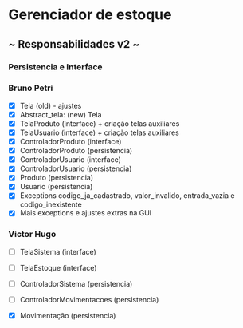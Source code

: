 # Gerenciador de estoque

## ~ Responsabilidades v2 ~
### Persistencia e Interface

### Bruno Petri
- [x] Tela (old) - ajustes
- [x] Abstract_tela: (new) Tela
- [x] TelaProduto (interface) + criação telas auxiliares
- [x] TelaUsuario (interface) + criação telas auxiliares
- [x] ControladorProduto (interface)
- [x] ControladorProduto (persistencia)
- [x] ControladorUsuario (interface)
- [x] ControladorUsuario (persistencia)
- [x] Produto (persistencia)
- [x] Usuario (persistencia)
- [x] Exceptions codigo_ja_cadastrado, valor_invalido, entrada_vazia e codigo_inexistente
- [x] Mais exceptions e ajustes extras na GUI

### Victor Hugo
- [ ] TelaSistema (interface)
- [ ] TelaEstoque (interface)
- [ ] ControladorSistema (persistencia)
- [ ] ControladorMovimentacoes (persistencia)
- [x] Movimentação (persistencia)

